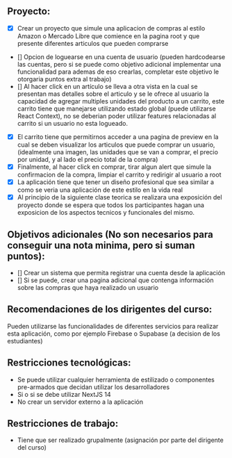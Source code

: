 ## Proyecto:

- [x] Crear un proyecto que simule una aplicacion de compras al estilo Amazon o Mercado Libre que comience en la pagina root y que presente diferentes articulos que pueden comprarse 
- [] Opcion de loguearse en una cuenta de usuario (pueden hardcodearse las cuentas, pero si se puede como objetivo adicional implementar una funcionalidad para ademas de eso crearlas, completar este objetivo le otorgaria puntos extra al trabajo)
- [] Al hacer click en un artículo se lleva a otra vista en la cual se presentan mas detalles sobre el articulo y se le ofrece al usuario la capacidad de agregar multiples unidades del producto a un carrito, este carrito tiene que manejarse utilizando estado global (puede utilizarse React Context), no se deberian poder utilizar features relacionadas al carrito si un usuario no esta logueado.
- [x] El carrito tiene que permitirnos acceder a una pagina de preview en la cual se deben visualizar los articulos que puede comprar un usuario, (idealmente una imagen, las unidades que se van a comprar, el precio por unidad, y al lado el precio total de la compra)
- [x] Finalmente, al hacer click en comprar, tirar algun alert que simule la confirmacion de la compra, limpiar el carrito y redirigir al usuario a root
- [x] La aplicación tiene que tener un diseño profesional que sea similar a como se veria una aplicación de este estilo en la vida real
- [x] Al principio de la siguiente clase teorica se realizara una exposición del proyecto donde se espera que todos los participantes hagan una exposicion de los aspectos tecnicos y funcionales del mismo.

## Objetivos adicionales (No son necesarios para conseguir una nota minima, pero si suman puntos):

- [] Crear un sistema que permita registrar una cuenta desde la aplicación
- [] Si se puede, crear una pagina adicional que contenga información sobre las compras que haya realizado un usuario

## Recomendaciones de los dirigentes del curso:

Pueden utilizarse las funcionalidades de diferentes servicios para realizar esta aplicación, como por ejemplo Firebase o Supabase (a decision de los estudiantes)

## Restricciones tecnológicas:

- Se puede utilizar cualquier herramienta de estilizado o componentes pre-armados que decidan utilizar los desarrolladores
- Si o si se debe utilizar NextJS 14
- No crear un servidor externo a la aplicación

## Restricciones de trabajo:

- Tiene que ser realizado grupalmente (asignación por parte del dirigente del curso)
